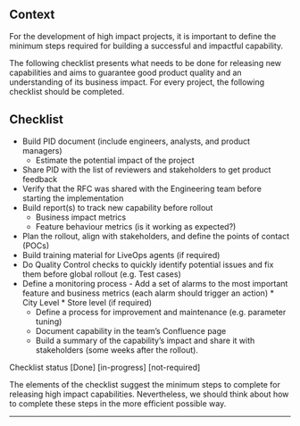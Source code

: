 ## Context
For the development of high impact projects, it is important to define the minimum steps required for building a successful and impactful capability.

The following checklist presents what needs to be done for releasing new capabilities and aims to guarantee good product quality and an understanding of its business impact. For every project, the following checklist should be completed. 
## Checklist

* Build PID document (include engineers, analysts, and product managers)
   * Estimate the potential impact of the project
* Share PID with the list of reviewers and stakeholders to get product feedback
* Verify that the RFC was shared with the Engineering team before starting the implementation
* Build report(s) to track new capability before rollout
   * Business impact metrics
   * Feature behaviour metrics (is it working as expected?)
* Plan the rollout, align with stakeholders, and define the points of contact (POCs)
* Build training material for LiveOps agents (if required)
* Do Quality Control checks to quickly identify potential issues and fix them before global rollout (e.g. Test cases)
* Define a monitoring process - Add a set of alarms to the most important feature and business metrics (each alarm should trigger an action)
	   * City Level
	   * Store level (if required)
   * Define a process for improvement and maintenance (e.g. parameter tuning)
   * Document capability in the team’s Confluence page
   * Build a summary of the capability’s impact and share it with stakeholders (some weeks after the rollout).

Checklist status 
[Done]  [in-progress]  [not-required]

The elements of the checklist suggest the minimum steps to complete for releasing high impact capabilities. Nevertheless, we should think about how to complete these steps in the more efficient possible way.
______________
